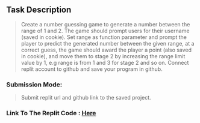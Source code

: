 ## Task Description

> Create a number guessing game to generate a number between the range of 1 and 2. The game should prompt users for their username (saved in cookie).
Set range as function parameter and prompt the player to predict the generated number between the given range, at a correct guess, the game should award the player a point (also saved in cookie), and move them to stage 2 by increasing the range limit value by 1, e.g range is from 1 and 3 for stage 2 and so on. Connect replit account to github and save your program in github.

### Submission Mode:
> Submit replit url and github link to the saved project.


### Link To The Replit Code : [Here](https://replit.com/@kralconomoh/Zuri-Node-Js-Task-Guessing-game)
